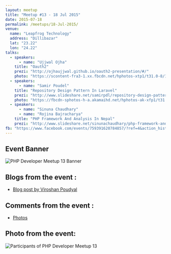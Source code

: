```yaml
---
layout: meetup
title: "Meetup #13 - 18 Jul 2015"
date: 2015-07-18
permalink: /meetups/18-Jul-2015/
venue:
  name: "Leapfrog Technology"
  address: "Dillibazar"
  lat: "23.22"
  lon: "24.22"
talks:
  - speakers:
      - name: "Ujjwal Ojha"
    title: "Oauth2"
    prezi: "http://ojhaujjwal.github.io/oauth2-presentation/#/"
    photo: "https://scontent-fra3-1.xx.fbcdn.net/hphotos-xtp1/t31.0-8/10380514_10204413762324886_1118680130607428515_o.jpg"
  - speakers:
      - name: "Samir Poudel"
    title: "Repository Design Pattern In Laravel"
    prezi: "http://www.slideshare.net/samirpdl/repository-design-pattern-in-laravel-samir-poudel"
    photo: "https://fbcdn-sphotos-h-a.akamaihd.net/hphotos-ak-xfp1/t31.0-8/11722419_10204413770005078_1809842792086672550_o.jpg"
  - speakers:
      - name: "Sinuna Chaudhary"
      - name: "Rojina Bajracharya"
    title: "PHP Framework And Analysis In Nepal"
    prezi: "http://www.slideshare.net/sinunachaudhary/php-framework-and-analysis-in-nepal"
fb: "https://www.facebook.com/events/759391620784857/?ref=4&action_history=null"
---
```


## Event Banner

![PHP Developer Meetup 13 Banner](https://fbcdn-sphotos-e-a.akamaihd.net/hphotos-ak-xft1/v/t1.0-9/11755807_10153144440577979_720318454118576274_n.jpg?oh=5c993485171f0b98c1eb76ccb8acc411&oe=5644EF4F&__gda__=1447628846_5163e27a396c83d1f4339b66ba3d54bd "PHP Developer Meetup 13 banner")

## Blogs from the event :

  - [Blog post by Viroshan Poudyal](http://bit.ly/1RMvKpI)

## Comments from the event :

  - [Photos](http://on.fb.me/1CTbgoi)

## Photo from the event:

![Participants of PHP Developer Meetup 13](https://scontent-ams3-1.xx.fbcdn.net/hphotos-xtf1/v/t1.0-9/11751784_10204413762604893_923957895667384596_n.jpg?oh=1628feff51e023350ceb07b00d0500e8&oe=56114C1B "Participants of PHP Developer Meetup 13")

